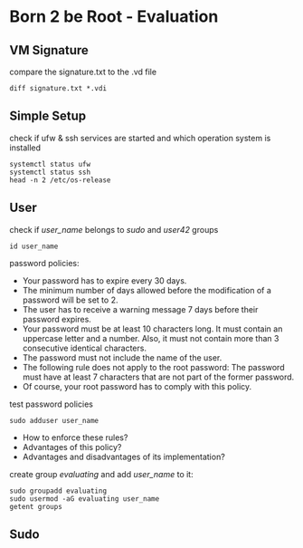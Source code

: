 # Born 2 be Root - Evaluation

## VM Signature

compare the signature.txt to the .vd file
```
diff signature.txt *.vdi
```

## Simple Setup

check if ufw & ssh services are started and which operation system is installed
```
systemctl status ufw
systemctl status ssh
head -n 2 /etc/os-release
```

## User

check if *user_name* belongs to *sudo* and *user42* groups
```
id user_name
```

password policies:
- Your password has to expire every 30 days.
- The minimum number of days allowed before the modification of a password will
be set to 2.
- The user has to receive a warning message 7 days before their password expires.
- Your password must be at least 10 characters long. It must contain an uppercase
letter and a number. Also, it must not contain more than 3 consecutive identical
characters.
- The password must not include the name of the user.
- The following rule does not apply to the root password: The password must have
at least 7 characters that are not part of the former password.
- Of course, your root password has to comply with this policy.

test password policies
```
sudo adduser user_name
```
- How to enforce these rules?
- Advantages of this policy?
- Advantages and disadvantages of its implementation?

create group *evaluating* and add *user_name* to it:
```
sudo groupadd evaluating
sudo usermod -aG evaluating user_name
getent groups
```

## Sudo


